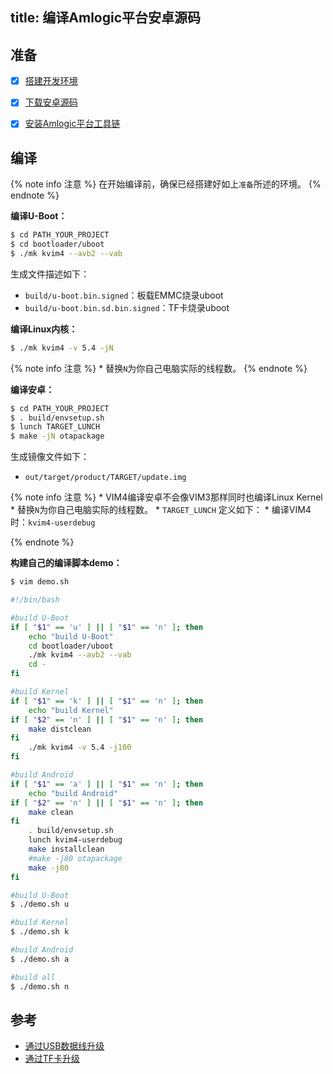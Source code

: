 title: 编译Amlogic平台安卓源码
---


## 准备

- [x] [搭建开发环境](http://source.android.com/source/initializing.html)
- [x] [下载安卓源码](/android/zh-cn/vim4/DownloadAndroidSourceCode.html)
- [x] [安装Amlogic平台工具链](/android/zh-cn/vim4/InstallToolchains.html)


## 编译

{% note info 注意 %}
在开始编译前，确保已经搭建好如上`准备`所述的环境。
{% endnote %}

**编译U-Boot：**

```sh
$ cd PATH_YOUR_PROJECT
$ cd bootloader/uboot
$ ./mk kvim4 --avb2 --vab
```

生成文件描述如下：

* `build/u-boot.bin.signed`：板载EMMC烧录uboot
* `build/u-boot.bin.sd.bin.signed`：TF卡烧录uboot

**编译Linux内核：**

```sh
$ ./mk kvim4 -v 5.4 -jN
```
{% note info 注意 %}
	* 替换`N`为你自己电脑实际的线程数。
{% endnote %}

**编译安卓：**

```sh
$ cd PATH_YOUR_PROJECT
$ . build/envsetup.sh
$ lunch TARGET_LUNCH
$ make -jN otapackage
```

生成镜像文件如下：

* `out/target/product/TARGET/update.img`

{% note info 注意 %}
	* VIM4编译安卓不会像VIM3那样同时也编译Linux Kernel
	* 替换`N`为你自己电脑实际的线程数。
	* `TARGET_LUNCH` 定义如下：
      * 编译VIM4时：`kvim4-userdebug`

{% endnote %}


**构建自己的编译脚本demo：**
```sh
$ vim demo.sh
```
```sh
#!/bin/bash

#build U-Boot
if [ "$1" == 'u' ] || [ "$1" == 'n' ]; then	
	echo "build U-Boot"
	cd bootloader/uboot
	./mk kvim4 --avb2 --vab 
	cd -
fi

#build Kernel
if [ "$1" == 'k' ] || [ "$1" == 'n' ]; then
	echo "build Kernel"
if [ "$2" == 'n' ] || [ "$1" == 'n' ]; then
	make distclean
fi	
	./mk kvim4 -v 5.4 -j100
fi

#build Android
if [ "$1" == 'a' ] || [ "$1" == 'n' ]; then
	echo "build Android"
if [ "$2" == 'n' ] || [ "$1" == 'n' ]; then
	make clean
fi	 
	. build/envsetup.sh 
	lunch kvim4-userdebug 
	make installclean
	#make -j80 otapackage
	make -j80
fi
```

```sh
#build U-Boot
$ ./demo.sh u

#build Kernel
$ ./demo.sh k

#build Android
$ ./demo.sh a

#build all
$ ./demo.sh n
```
## 参考
* [通过USB数据线升级](/android/zh-cn/vim4/UpgradeViaUSBCable.html)
* [通过TF卡升级](/android/zh-cn/vim4/UpgradeViaTFBurningCard.html)
